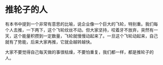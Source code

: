 # 推轮子的人

有本书中提到一个非常有意思的比喻，说企业像一个巨大的飞轮，特别重。我们每个人去推，一下两下，这个飞轮纹丝不动。但大家坚持，咬着牙不放弃，突然有一天，这个能量积攒到一定数量，飞轮就慢慢动起来了。一旦这个飞轮动起来，自己就有了势能，后来大家再推，它就会越转越快。 

大家不要觉得自己每天做的事很枯燥，不要怕重复，我们都一样，都是推轮子的人。